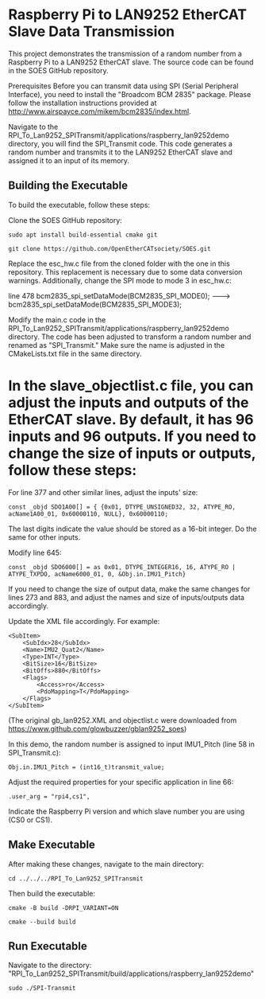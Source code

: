 # Raspberry Pi to LAN9252 EtherCAT Slave Data Transmission
This project demonstrates the transmission of a random number from a Raspberry Pi to a LAN9252 EtherCAT slave. The source code can be found in the SOES GitHub repository.

Prerequisites
Before you can transmit data using SPI (Serial Peripheral Interface), you need to install the "Broadcom BCM 2835" package. Please follow the installation instructions provided at http://www.airspayce.com/mikem/bcm2835/index.html.

Navigate to the RPI_To_Lan9252_SPITransmit/applications/raspberry_lan9252demo directory, you will find the SPI_Transmit code. This code generates a random number and transmits it to the LAN9252 EtherCAT slave and assigned it to an input of its memory.


## Building the Executable
To build the executable, follow these steps:

Clone the SOES GitHub repository:

```sudo apt install build-essential cmake git```

```git clone https://github.com/OpenEtherCATsociety/SOES.git```

Replace the esc_hw.c file from the cloned folder with the one in this repository. This replacement is necessary due to some data conversion warnings. Additionally, change the SPI mode to mode 3 in esc_hw.c:

line 478 bcm2835_spi_setDataMode(BCM2835_SPI_MODE0); ---> bcm2835_spi_setDataMode(BCM2835_SPI_MODE3);

Modify the main.c code in the RPI_To_Lan9252_SPITransmit/applications/raspberry_lan9252demo directory. The code has been adjusted to transform a random number and renamed as "SPI_Transmit." Make sure the name is adjusted in the CMakeLists.txt file in the same directory.

# In the slave_objectlist.c file, you can adjust the inputs and outputs of the EtherCAT slave. By default, it has 96 inputs and 96 outputs. If you need to change the size of inputs or outputs, follow these steps:

For line 377 and other similar lines, adjust the inputs' size:

```const _objd SDO1A00[] = { {0x01, DTYPE_UNSIGNED32, 32, ATYPE_RO, acName1A00_01, 0x60000110, NULL}, 0x60000110;```

The last digits indicate the value should be stored as a 16-bit integer. Do the same for other inputs.

Modify line 645:

```const _objd SDO6000[] = as 0x01, DTYPE_INTEGER16, 16, ATYPE_RO | ATYPE_TXPDO, acName6000_01, 0, &Obj.in.IMU1_Pitch}```


If you need to change the size of output data, make the same changes for lines 273 and 883, and adjust the names and size of inputs/outputs data accordingly.

Update the XML file accordingly. For example:

```
<SubItem>
    <SubIdx>28</SubIdx>
    <Name>IMU2_Quat2</Name>
    <Type>INT</Type>
    <BitSize>16</BitSize>
    <BitOffs>880</BitOffs>
    <Flags>
        <Access>ro</Access>
        <PdoMapping>T</PdoMapping>
    </Flags>
</SubItem>
```

(The original gb_lan9252.XML and objectlist.c were downloaded from https://www.github.com/glowbuzzer/gblan9252_soes)

In this demo, the random number is assigned to input IMU1_Pitch (line 58 in SPI_Transmit.c):

```Obj.in.IMU1_Pitch = (int16_t)transmit_value;```

Adjust the required properties for your specific application in line 66:

```.user_arg = "rpi4,cs1",```

Indicate the Raspberry Pi version and which slave number you are using (CS0 or CS1).

## Make Executable 

After making these changes, navigate to the main directory:

```cd ../../../RPI_To_Lan9252_SPITransmit```

Then build the executable:


```cmake -B build -DRPI_VARIANT=ON```

```cmake --build build```

## Run Executable
Navigate to the directory: "RPI_To_Lan9252_SPITransmit/build/applications/raspberry_lan9252demo"

```sudo ./SPI-Transmit```
